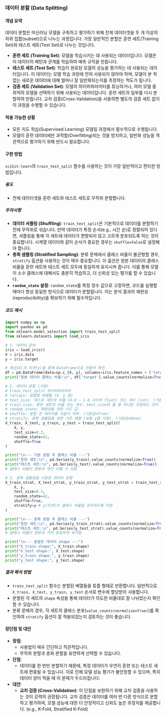### 데이터 분할 (Data Splitting)

#### 개념 요약
데이터 분할은 머신러닝 모델을 구축하고 평가하기 위해 전체 데이터셋을 두 개 이상의 하위 집합(subset)으로 나누는 과정입니다. 가장 일반적인 분할은 훈련 세트(Training Set)와 테스트 세트(Test Set)로 나누는 것입니다.

- **훈련 세트 (Training Set)**: 모델을 학습시키는 데 사용되는 데이터입니다. 모델은 이 데이터의 패턴과 관계를 학습하여 예측 규칙을 만듭니다.
- **테스트 세트 (Test Set)**: 학습이 완료된 모델의 성능을 평가하는 데 사용되는 데이터입니다. 이 데이터는 모델 학습 과정에 전혀 사용되지 않아야 하며, 모델이 본 적 없는 새로운 데이터에 대해 얼마나 잘 일반화되는지를 측정하는 척도가 됩니다.
- **검증 세트 (Validation Set)**: 모델의 하이퍼파라미터를 튜닝하거나, 여러 모델 중 최적의 모델을 선택하기 위해 사용되는 데이터입니다. 훈련 세트의 일부를 다시 분할하여 만듭니다. 교차 검증(Cross-Validation)을 사용하면 별도의 검증 세트 없이 이 과정을 수행할 수 있습니다.

#### 적용 가능한 상황
- 모든 지도 학습(Supervised Learning) 모델링 과정에서 필수적으로 수행됩니다.
- 모델이 훈련 데이터에만 과적합(Overfitting)되는 것을 방지하고, 일반화 성능을 객관적으로 평가하기 위해 반드시 필요합니다.

#### 구현 방법
`scikit-learn`의 `train_test_split` 함수를 사용하는 것이 가장 일반적이고 편리한 방법입니다.

##### 용도
- 전체 데이터셋을 훈련 세트와 테스트 세트로 무작위 분할합니다.

##### 주의사항
- **데이터 셔플링 (Shuffling)**: `train_test_split`은 기본적으로 데이터를 분할하기 전에 무작위로 섞습니다. 만약 데이터가 특정 순서(e.g., 시간 순)로 정렬되어 있다면, 셔플링을 통해 각 세트에 데이터가 편향되지 않고 고르게 분포되도록 하는 것이 중요합니다. 시계열 데이터와 같이 순서가 중요한 경우는 `shuffle=False`로 설정해야 합니다.
- **층화 샘플링 (Stratified Sampling)**: 분류 문제에서 클래스 비율이 불균형할 경우, `stratify` 옵션을 사용하는 것이 매우 중요합니다. 이 옵션은 원본 데이터의 클래스 비율을 훈련 세트와 테스트 세트 모두에 동일하게 유지시켜 줍니다. 이를 통해 모델이 소수 클래스에 대해서도 충분히 학습하고, 더 신뢰성 있는 평가를 할 수 있습니다.
- **`random_state` 설정**: `random_state`를 특정 정수 값으로 고정하면, 코드를 실행할 때마다 항상 동일한 방식으로 데이터가 분할됩니다. 이는 분석 결과의 재현성(reproducibility)을 확보하기 위해 필수적입니다.

##### 코드 예시
```python
import numpy as np
import pandas as pd
from sklearn.model_selection import train_test_split
from sklearn.datasets import load_iris

# 1. 데이터 준비
iris = load_iris()
X = iris.data
y = iris.target

# 특성(X)과 타겟(y)을 함께 DataFrame으로 만들어 확인
df = pd.DataFrame(data=np.c_[X, y], columns=iris.feature_names + ['target'])
print("원본 데이터 클래스 비율:\n", df['target'].value_counts(normalize=True))

# 2. 데이터 분할 (기본)
# train_test_split 하이퍼파라미터
# *arrays: 분할할 배열들 (X, y 등)
# test_size: 테스트 세트의 비율 (0.0 ~ 1.0 사이의 float) 또는 개수 (int). (기본값=0.25)
# train_size: 훈련 세트의 비율 또는 개수. test_size와 둘 중 하나만 지정하는 것이 일반적.
# random_state: 재현성을 위한 시드 값.
# shuffle: 분할 전 데이터를 섞을지 여부. (기본값=True)
# stratify: 층화 샘플링을 위한 기준 배열 (보통 y를 지정). (기본값=None)
X_train, X_test, y_train, y_test = train_test_split(
    X, y, 
    test_size=0.3, 
    random_state=42,
    shuffle=True
)

print("\n--- 기본 분할 후 클래스 비율 ---")
print("훈련 세트:\n", pd.Series(y_train).value_counts(normalize=True))
print("테스트 세트:\n", pd.Series(y_test).value_counts(normalize=True))
# 클래스 비율이 원본과 약간 다를 수 있음

# 3. 층화 샘플링을 사용한 데이터 분할
X_train_strat, X_test_strat, y_train_strat, y_test_strat = train_test_split(
    X, y, 
    test_size=0.3, 
    random_state=42,
    shuffle=True,
    stratify=y # y(타겟)의 클래스 비율을 유지하도록 지정
)

print("\n--- 층화 분할 후 클래스 비율 ---")
print("훈련 세트:\n", pd.Series(y_train_strat).value_counts(normalize=True))
print("테스트 세트:\n", pd.Series(y_test_strat).value_counts(normalize=True))
# 클래스 비율이 원본과 거의 동일하게 유지됨

print("\n--- 분할된 데이터 shape ---")
print("X_train shape:", X_train.shape)
print("X_test shape:", X_test.shape)
print("y_train shape:", y_train.shape)
print("y_test shape:", y_test.shape)
```

##### 결과 해석 방법
- `train_test_split` 함수는 분할된 배열들을 튜플 형태로 반환합니다. 일반적으로 `X_train, X_test, y_train, y_test` 순서로 변수에 할당받아 사용합니다.
- 분할된 각 세트의 `shape` 속성을 통해 데이터가 의도한 비율대로 잘 나뉘었는지 확인할 수 있습니다.
- 분류 문제의 경우, 각 세트의 클래스 분포(`value_counts(normalize=True)`)를 확인하여 `stratify` 옵션이 잘 적용되었는지 검토하는 것이 좋습니다.

#### 장단점 및 대안
- **장점**:
    - 사용법이 매우 간단하고 직관적입니다.
    - 무작위 분할과 층화 분할을 유연하게 선택할 수 있습니다.
- **단점**:
    - 데이터를 한 번만 분할하기 때문에, 특정 데이터가 우연히 훈련 또는 테스트 세트에 편중될 수 있습니다. 이로 인해 모델 성능 평가가 불안정할 수 있으며, 특히 데이터 양이 적을 때 이 문제가 두드러집니다.
- **대안**:
    - **교차 검증 (Cross-Validation)**: 이 단점을 보완하기 위해 교차 검증을 사용하는 것이 강력히 권장됩니다. 교차 검증은 데이터를 여러 번 다른 방식으로 분할하고 평가하여, 모델 성능에 대한 더 안정적이고 신뢰도 높은 추정치를 제공합니다. (e.g., K-Fold, Stratified K-Fold)

```
